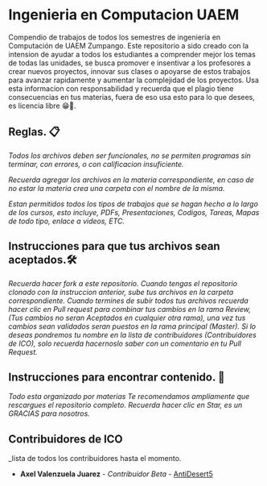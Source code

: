 # Ingenieria en Computacion UAEM
Compendio de trabajos de todos los semestres de ingeniería en Computación de UAEM Zumpango.
Este repositorio a sido creado con la intension de ayudar a todos los estudiantes a comprender mejor los temas de todas las unidades, se busca promover e insentivar a los profesores a crear nuevos proyectos, innovar sus clases o apoyarse de estos trabajos para avanzar rapidamente y aumentar la complejidad de los proyectos.
Usa esta informacion con responsabilidad y recuerda que el plagio tiene consecuencias en tus materias, fuera de eso usa esto para lo que desees, es licencia libre 😁🥰.
## Reglas. 📋
_Todos los archivos deben ser funcionales, no se permiten programas sin terminar, con errores, o con calificacion insuficiente._

_Recuerda agregar los archivos en la materia correspondiente, en caso de no estar la materia crea una carpeta con el nombre de la misma._

_Estan permitidos todos los tipos de trabajos que se hagan hecho a lo largo de los cursos, esto incluye, PDFs, Presentaciones, Codigos, Tareas, Mapas de todo tipo, enlace a videos, ETC._

## Instrucciones para que tus archivos sean aceptados.🛠️
_Recuerda hacer fork a este repositorio._
_Cuando tengas el repositorio clonado con la instruccion anterior, sube tus archivos en la carpeta correspondiente._
_Cuando termines de subir todos tus archivos recuerda hacer clic en Pull request para combinar tus cambios en la rama Review, (Tus cambios no seran Aceptados en cualquier otra rama), una vez tus cambios sean validados seran puestos en la rama principal (Master)._
_Si lo deseas pondremos tu nombre en la lista de contribuidores (Contribuidores de ICO), solo recuerda hacernoslo saber con un comentario en tu Pull Request._
## Instrucciones para encontrar contenido. 👀
_Todo esta organizado por materias_
_Te recomendamos ampliamente que rescargues el repositorio completo._
_Recuerda hacer clic en Star, es un GRACIAS para nosotros._
## Contribuidores de ICO
_lista de todos los contribuidores hasta el momento.
* **Axel Valenzuela Juarez** - *Contribuidor Beta* - [AntiDesert5](https://github.com/AntiDesert5)
